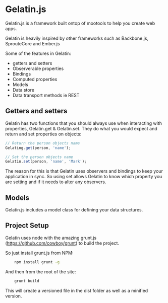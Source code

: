 # Gelatin.js

Gelatin.js is a framework built ontop of mootools to help you create web apps.

Gelatin is heavily inspired by other frameworks such as Backbone.js, SprouteCore and Ember.js

Some of the features in Gelatin:

* getters and setters
* Observerable properties
* Bindings
* Computed properties
* Models
* Data store
* Data transport methods ie REST

## Getters and setters

Gelatin has two functions that you should always use when interacting with 
properties, Gelatin.get & Gelatin.set. They do what you would expect and return 
and set properties on objects:

```javascript
// Return the person objects name
Gelating.get(person, 'name');

// Set the person objects name
Gelatin.set(person, 'name', 'Mark');
```

The reason for this is that Gelatin uses observers and bindings to keep your 
application in sync. So using set allows Gelatin to know which property you are
setting and if it needs to alter any observers.


## Models

Gelatin.js includes a model class for defining your data structures.


## Project Setup

Gelatin uses node with the amazing grunt.js (https://github.com/cowboy/grunt) to 
build the project.

So just install grunt.js from NPM:

```bash
	npm install grunt -g
```

And then from the root of the site:

```bash
	grunt build
```

This will create a versioned file in the dist folder as well as a minified 
version.
